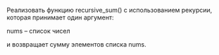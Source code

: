 Реализовать функцию recursive_sum() с использованием рекурсии, которая принимает один аргумент:


nums – список чисел


и возвращает сумму элементов списка nums.
